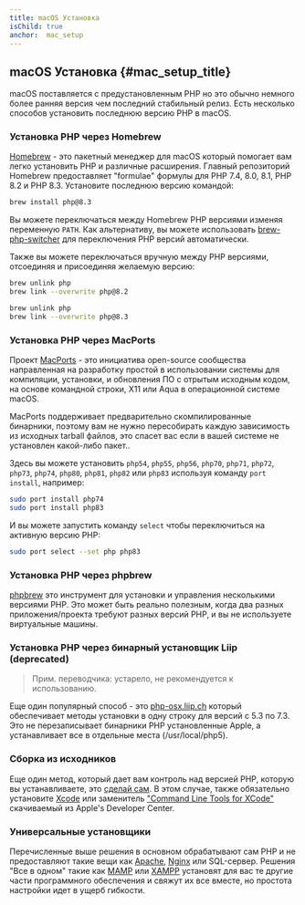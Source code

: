 ```yaml
---
title: macOS Установка
isChild: true
anchor:  mac_setup
---
```


## macOS Установка {#mac_setup_title}

macOS поставляется с предустановленным PHP но это обычно немного более ранняя версия чем последний стабильный релиз.
Есть несколько способов установить последнюю версию PHP в macOS.

### Установка PHP через Homebrew

[Homebrew] - это пакетный менеджер для macOS который помогает вам легко установить PHP и различные расширения. Главный
репозиторий Homebrew предоставляет "formulae" формулы для PHP 7.4, 8.0, 8.1, PHP 8.2 и PHP 8.3. Установите
последнюю версию командой:

```bash
brew install php@8.3
```

Вы можете переключаться между Homebrew PHP версиями изменяя переменную `PATH`. Как альтернативу, вы можете использовать
[brew-php-switcher][brew-php-switcher] для переключения PHP версий автоматически.

Также вы можете переключаться вручную между PHP версиями, отсоединяя и присоединяя желаемую версию:

```bash
brew unlink php
brew link --overwrite php@8.2
```

```bash
brew unlink php
brew link --overwrite php@8.3
```

### Установка PHP через MacPorts

Проект [MacPorts] - это инициатива open-source сообщества направленная на разработку
простой в использовании системы для компиляции, установки, и обновления ПО с отрытым исходным кодом,
на основе командной строки, X11 или Aqua в операционной системе macOS.

MacPorts поддерживает предварительно скомпилированные бинарники, поэтому вам не нужно пересобирать каждую
зависимость из исходных tarball файлов, это спасет вас если в вашей системе не установлен какой-либо пакет..

Здесь вы можете установить `php54`, `php55`, `php56`, `php70`, `php71`, `php72`, `php73`, `php74`, `php80`, `php81`, `php82`
 или `php83` используя команду `port install`, например:

```bash
sudo port install php74
sudo port install php83
```

И вы можете запустить команду `select` чтобы переключиться на активную версию PHP:

```bash
sudo port select --set php php83
```

### Установка PHP через phpbrew

[phpbrew] это инструмент для установки и управления несколькими версиями PHP. Это может быть реально полезным, когда два
разных приложения/проекта требуют разных версий PHP, и вы не используете виртуальные машины.

### Установка PHP через бинарный установщик Liip (deprecated)

> Прим. переводчика: устарело, не рекомендуется к использованию.

Еще один популярный способ - это [php-osx.liip.ch] который обеспечивает методы установки в одну строку для версий с 5.3
по 7.3. Это не перезаписывает бинарники PHP установленные Apple, а устанавливает все в отдельные места (/usr/local/php5).

### Сборка из исходников

Еще один метод, который дает вам контроль над версией PHP, которую вы устанавливаете, это [сделай сам][mac-compile].
В этом случае, также обязательно установите [Xcode][xcode-gcc-substitution] или заменитель
["Command Line Tools for XCode"] скачиваемый из Apple's Developer Center.

### Универсальные установщики

Перечисленные выше решения в основном обрабатывают сам PHP и не предоставляют такие вещи как [Apache][apache],
[Nginx][nginx] или SQL-сервер. Решения "Все в одном" такие как [MAMP][mamp-downloads] или [XAMPP][xampp] установят для
вас те другие части  программного обеспечения и свяжут их все вместе, но простота настройки идет в ущерб гибкости.

[Homebrew]: https://brew.sh/
[MacPorts]: https://www.macports.org/install.php
[phpbrew]: https://github.com/phpbrew/phpbrew
[php-osx.liip.ch]: https://web.archive.org/web/20220505163210/https://php-osx.liip.ch/
[mac-compile]: https://www.php.net/install.macosx.compile
[xcode-gcc-substitution]: https://github.com/kennethreitz/osx-gcc-installer
["Command Line Tools for XCode"]: https://developer.apple.com/downloads
[apache]: https://httpd.apache.org/
[nginx]: https://www.nginx.com/
[mamp-downloads]: https://www.mamp.info/en/downloads/
[xampp]: https://www.apachefriends.org/
[brew-php-switcher]: https://github.com/philcook/brew-php-switcher
